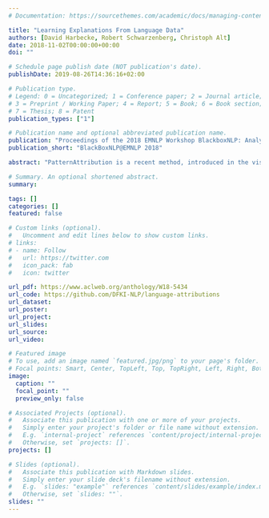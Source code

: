 ```yaml
---
# Documentation: https://sourcethemes.com/academic/docs/managing-content/

title: "Learning Explanations From Language Data"
authors: [David Harbecke, Robert Schwarzenberg, Christoph Alt]
date: 2018-11-02T00:00:00+00:00
doi: ""

# Schedule page publish date (NOT publication's date).
publishDate: 2019-08-26T14:36:16+02:00

# Publication type.
# Legend: 0 = Uncategorized; 1 = Conference paper; 2 = Journal article;
# 3 = Preprint / Working Paper; 4 = Report; 5 = Book; 6 = Book section;
# 7 = Thesis; 8 = Patent
publication_types: ["1"]

# Publication name and optional abbreviated publication name.
publication: "Proceedings of the 2018 EMNLP Workshop BlackboxNLP: Analyzing and Interpreting Neural Networks for NLP"
publication_short: "BlackBoxNLP@EMNLP 2018"

abstract: "PatternAttribution is a recent method, introduced in the vision domain, that explains classifications of deep neural networks. We demonstrate that it also generates meaningful interpretations in the language domain." 

# Summary. An optional shortened abstract.
summary: 

tags: []
categories: []
featured: false

# Custom links (optional).
#   Uncomment and edit lines below to show custom links.
# links:
# - name: Follow
#   url: https://twitter.com
#   icon_pack: fab
#   icon: twitter

url_pdf: https://www.aclweb.org/anthology/W18-5434
url_code: https://github.com/DFKI-NLP/language-attributions
url_dataset:
url_poster:
url_project:
url_slides:
url_source:
url_video:

# Featured image
# To use, add an image named `featured.jpg/png` to your page's folder. 
# Focal points: Smart, Center, TopLeft, Top, TopRight, Left, Right, BottomLeft, Bottom, BottomRight.
image:
  caption: ""
  focal_point: ""
  preview_only: false

# Associated Projects (optional).
#   Associate this publication with one or more of your projects.
#   Simply enter your project's folder or file name without extension.
#   E.g. `internal-project` references `content/project/internal-project/index.md`.
#   Otherwise, set `projects: []`.
projects: []

# Slides (optional).
#   Associate this publication with Markdown slides.
#   Simply enter your slide deck's filename without extension.
#   E.g. `slides: "example"` references `content/slides/example/index.md`.
#   Otherwise, set `slides: ""`.
slides: ""
---
```

